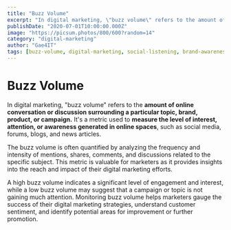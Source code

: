 ```yaml
---
title: "Buzz Volume"
excerpt: "In digital marketing, \"buzz volume\" refers to the amount of online conversation or discussion surrounding a particular topic, brand, product, or campaign."
publishDate: "2020-07-01T10:00:00.000Z"
image: "https://picsum.photos/800/600?random=14"
category: "digital-marketing"
author: "Gae4IT"
tags: [buzz-volume, digital-marketing, social-listening, brand-awareness, online-conversation]
---
```


# Buzz Volume

In digital marketing, "buzz volume" refers to the **amount of online conversation or discussion surrounding a particular topic, brand, product, or campaign.** It's a metric used to **measure the level of interest, attention, or awareness generated in online spaces**, such as social media, forums, blogs, and news articles.

The buzz volume is often quantified by analyzing the frequency and intensity of mentions, shares, comments, and discussions related to the specific subject. This metric is valuable for marketers as it provides insights into the reach and impact of their digital marketing efforts.

A high buzz volume indicates a significant level of engagement and interest, while a low buzz volume may suggest that a campaign or topic is not gaining much attention. Monitoring buzz volume helps marketers gauge the success of their digital marketing strategies, understand customer sentiment, and identify potential areas for improvement or further promotion.